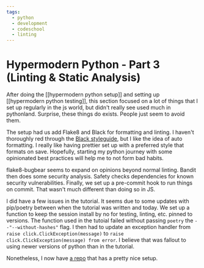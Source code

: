 ```yaml
---
tags:
  - python
  - development
  - codeschool
  - linting
---
```



# Hypermodern Python - Part 3 (Linting & Static Analysis)

After doing the [[hypermodern python setup]] and setting up [[hypermodern python testing]], this section focused on a lot of things that I set up regularly in the js world, but didn't really see used much in pythonland.  Surprise, these things do exists. People just seem to avoid them.

The setup had us add Flake8 and Black for formatting and linting. I haven't thoroughly red through the [Black styleguide](https://black.readthedocs.io/en/stable/the_black_code_style/index.html), but I like the idea of auto formatting. I really like having prettier set up with a preferred style that formats on save.  Hopefully, starting my python journey with some opinionated best practices will help me to not form bad habits.

flake8-bugbear seems to expand on opinions beyond normal linting. Bandit then does some security analysis. Safety checks dependencies for known security vulnerabilities. Finally, we set up a pre-commit hook to run things on commit.  That wasn't much different than doing so in JS. 

I did have a few issues in the tutorial.  It seems due to some updates with pip/poetry between when the tutorial was written and today. We set up a function to keep the session install by no for testing, linting, etc. pinned to versions. The function used in the tutoial failed without passing `poetry` the `--"--without-hashes"` flag.  I then had to update an exception handler from `raise click.ClickException(message)` to `raise click.ClickException(message) from error`.  I believe that was fallout to using newer versions of python than in the tutorial.


Nonetheless, I now have [a repo](https://github.com/stephenkilbourn/modern-python) that has a pretty nice setup. 